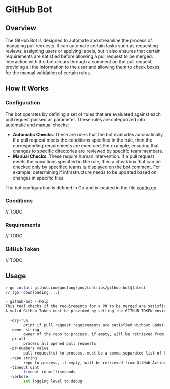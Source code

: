 # GitHub Bot

## Overview

The GitHub Bot is designed to automate and streamline the process of managing pull requests. It can automate certain tasks such as requesting reviews, assigning users or applying labels, but it also ensures that certain requirements are satisfied before allowing a pull request to be merged. Interaction with the bot occurs through a comment on the pull request, providing all the information to the user and allowing them to check boxes for the manual validation of certain rules.

## How It Works

### Configuration

The bot operates by defining a set of rules that are evaluated against each pull request passed as parameter. These rules are categorized into automatic and manual checks:

- **Automatic Checks**: These are rules that the bot evaluates automatically. If a pull request meets the conditions specified in the rule, then the corresponding requirements are exectued. For example, ensuring that changes to specific directories are reviewed by specific team members.
- **Manual Checks**: These require human intervention. If a pull request meets the conditions specified in the rule, then a checkbox that can be checked only by specified teams is displayed on the bot comment. For example, determining if infrastructure needs to be updated based on changes in specific files.

The bot configuration is defined in Go and is located in the file [config.go](./config.go).

### Conditions

// TODO

### Requirements

// TODO

### GitHub Token

// TODO

## Usage

```bash
> go install github.com/gnolang/gno/contribs/github-bot@latest
// (go: downloading ...)

> github-bot --help
This tool checks if the requirements for a PR to be merged are satisfied (defined in config.go) and displays PR status checks accordingly.
A valid GitHub Token must be provided by setting the GITHUB_TOKEN environment variable.

  -dry-run
    	print if pull request requirements are satisfied without updating anything on GitHub
  -owner string
    	owner of the repo to process, if empty, will be retrieved from GitHub Actions context
  -pr-all
    	process all opened pull requests
  -pr-numbers value
    	pull request(s) to process, must be a comma separated list of PR numbers, e.g '42,1337,7890'. If empty, will be retrieved from GitHub Actions context
  -repo string
    	repo to process, if empty, will be retrieved from GitHub Actions context
  -timeout uint
    	timeout in milliseconds
  -verbose
    	set logging level to debug
```
